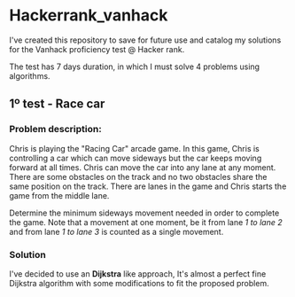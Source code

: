 # Hackerrank_vanhack

I've created this repository to save for future use and catalog my solutions for the Vanhack proficiency test @ Hacker rank.

The test has 7 days duration, in which I must solve 4 problems using algorithms.

## 1º test - Race car

### Problem description:
Chris is playing the "Racing Car" arcade game. In this game, Chris is controlling a car which can move sideways
but the car keeps moving forward at all times. Chris can move the car into any lane at any moment. There are some
obstacles on the track and no two obstacles share the same position on the track.
There are lanes in the game and Chris starts the game from the middle lane.

Determine the minimum sideways movement needed in order to complete the game. Note that a movement at one moment, be
it from lane *1 to lane 2* and from lane *1 to lane 3* is counted as a single movement.

### Solution

I've decided to use an **Dijkstra** like approach, It's almost a perfect fine Dijkstra algorithm with some modifications to fit the proposed problem.
